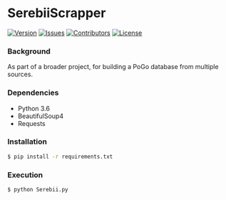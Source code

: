 # SerebiiScrapper
[![Version](https://img.shields.io/github/tag-pre/T1nyTim/SerebiiScrapper.svg?label=version)](https://github.com/T1nyTim/SerebiiScrapper/releases)
[![Issues](https://img.shields.io/github/issues/T1nyTim/SerebiiScrapper.svg?label=issues)](https://github.com/T1nyTim/SerebiiScrapper/issues)
[![Contributors](https://img.shields.io/github/contributors/T1nyTim/SerebiiScrapper.svg?label=contributors)](https://github.com/T1nyTim/SerebiiScrapper/graphs/contributors)
[![License](https://img.shields.io/github/license/T1nyTim/SerebiiScrapper.svg?=label=license)](https://raw.githubusercontent.com/T1nyTim/SerebiiScrapper/master/LICENSE)

### Background
As part of a broader project, for building a PoGo database from multiple sources.

### Dependencies
- Python 3.6
- BeautifulSoup4
- Requests

### Installation
```bash
$ pip install -r requirements.txt
```

### Execution
```bash
$ python Serebii.py
```
